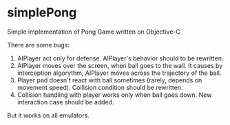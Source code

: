 # simplePong
Simple implementation of Pong Game written on Objective-C

There are some bugs:
1) AIPlayer act only for defense. AIPlayer's behavior should to be rewritten.
2) AIPlayer moves over the screen, when ball goes to the wall. It causes by interception algorythm, AIPlayer moves
across the trajectory of the ball.
3) Player pad doesn't react with ball sometimes (rarely, depends on movement speed). Collision condition should be rewritten.
4) Collision handling with player works only when ball goes down. New interaction case should be added.

But it works on all emulators.
